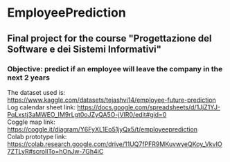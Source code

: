 # EmployeePrediction  
## Final project for the course "Progettazione del Software e dei Sistemi Informativi"  
### Objective: predict if an employee will leave the company in the next 2 years  
The dataset used is: https://www.kaggle.com/datasets/tejashvi14/employee-future-prediction  
Log calendar sheet link: https://docs.google.com/spreadsheets/d/1JjZ1YJ-PqLxstj3aMWEO_IM9rLgt0oJZyQA5O-jVIR0/edit#gid=0  
Coggle map link: https://coggle.it/diagram/Y6FyXL1Eo51jyQx5/t/employeeprediction  
Colab prototype link: https://colab.research.google.com/drive/11UQ7fPFR9MKuvwyeQKoy_VkvIO7ZTLyR#scrollTo=hOnJw-7Gh4iC
